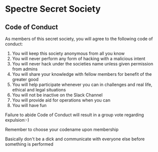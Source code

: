 # Spectre Secret Society

## Code of Conduct

As members of this secret society, you will agree to the following code of conduct:

1. You will keep this society anonymous from all you know
2. You will never perform any form of hacking with a malicious intent
3. You will never hack under the societies name unless given permission from admins
4. You will share your knowledge with fellow members for benefit of the greater good
5. You will help participate whenever you can in challenges and real life, ethical and legal situations
6. You will not be inactive on the Slack Channel
7. You will provide aid for operations when you can
8. You will have fun

Failure to abide Code of Conduct will result in a group vote regarding expulsion:-)

Remember to choose your codename upon membership

Basically don't be a dick and communicate with everyone else before something is performed
